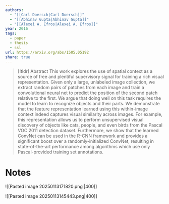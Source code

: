```yaml
---
authors:
  - "[[Carl Doersch|Carl Doersch]]"
  - "[[Abhinav Gupta|Abhinav Gupta]]"
  - "[[Alexei A. Efros|Alexei A. Efros]]"
year: 2016
tags:
  - paper
  - thesis
  - ssl
url: https://arxiv.org/abs/1505.05192
share: true
---
```

> [!tldr] Abstract
> This work explores the use of spatial context as a source of free and plentiful supervisory signal for training a rich visual representation. Given only a large, unlabeled image collection, we extract random pairs of patches from each image and train a convolutional neural net to predict the position of the second patch relative to the first. We argue that doing well on this task requires the model to learn to recognize objects and their parts. We demonstrate that the feature representation learned using this within-image context indeed captures visual similarity across images. For example, this representation allows us to perform unsupervised visual discovery of objects like cats, people, and even birds from the Pascal VOC 2011 detection dataset. Furthermore, we show that the learned ConvNet can be used in the R-CNN framework and provides a significant boost over a randomly-initialized ConvNet, resulting in state-of-the-art performance among algorithms which use only Pascal-provided training set annotations.

# Notes

![[Pasted image 20250113171820.png |400]]


![[Pasted image 20250113145443.png|400]]